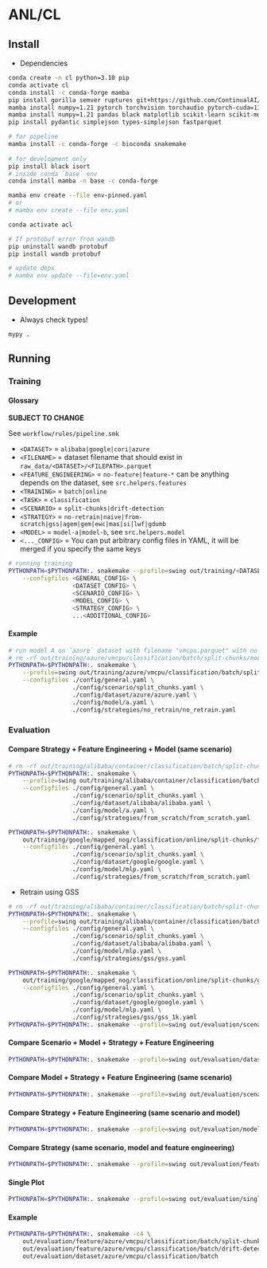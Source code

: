 # ANL/CL

## Install

- Dependencies

```bash
conda create -n cl python=3.10 pip
conda activate cl
conda install -c conda-forge mamba
pip install gorilla semver ruptures git+https://github.com/ContinualAI/avalanche.git@c2601fccec29bfa2f4ed692cb9955526111d56be
mamba install numpy=1.21 pytorch torchvision torchaudio pytorch-cuda=11.7 -c pytorch -c nvidia
mamba install numpy=1.21 pandas black matplotlib scikit-learn scikit-multiflow torchmetrics seaborn -c conda-forge
pip install pydantic simplejson types-simplejson fastparquet

# for pipeline
mamba install -c conda-forge -c bioconda snakemake
  
# for development only
pip install black isort
# inside conda `base` env
conda install mamba -n base -c conda-forge

mamba env create --file env-pinned.yaml
# or
# mamba env create --file env.yaml

conda activate acl

# If protobuf error from wandb
pip uninstall wandb protobuf
pip install wandb protobuf

# update deps
# mamba env update --file=env.yaml
```

## Development

- Always check types!

```
mypy .
```

## Running

### Training

#### Glossary

**SUBJECT TO CHANGE**

See `workflow/rules/pipeline.smk`

- `<DATASET>` = `alibaba|google|cori|azure`
- `<FILENAME>` = dataset filename that should exist in `raw_data/<DATASET>/<FILEPATH>.parquet`
- `<FEATURE_ENGINEERING>` = `no-feature|feature-*` can be anything depends on the dataset, see `src.helpers.features`
- `<TRAINING>` = `batch|online`
- `<TASK>` = `classification`
- `<SCENARIO>` = `split-chunks|drift-detection`
- `<STRATEGY>` = `no-retrain|naive|from-scratch|gss|agem|gem|ewc|mas|si|lwf|gdumb`
- `<MODEL>` = `model-a|model-b`, see `src.helpers.model`
- `<..._CONFIG>` = You can put arbitrary config files in YAML, it will be merged if you specify the same keys

```bash
# running training
PYTHONPATH=$PYTHONPATH:. snakemake --profile=swing out/training/<DATASET>/<FILENAME>/<TRAINING>/<SCENARIO>/<MODEL>/<FEATURE_ENGINEERING>/<STRATEGY> \
    --configfiles <GENERAL_CONFIG> \
                  <DATASET_CONFIG> \
                  <SCENARIO_CONFIG> \
                  <MODEL_CONFIG> \
                  <STRATEGY_CONFIG> \
                  ...<ADDITIONAL_CONFIG>
```

#### Example

```bash
# run model A on `azure` dataset with filename "vmcpu.parquet" with no-retrain strategy and feature engineering A
# rm -rf out/training/azure/vmcpu/classification/batch/split-chunks/model-a/feats-a/no-retrain
PYTHONPATH=$PYTHONPATH:. snakemake \
    --profile=swing out/training/azure/vmcpu/classification/batch/split-chunks/model-a/feature-a/no-retrain \
    --configfiles ./config/general.yaml \
                  ./config/scenario/split_chunks.yaml \
                  ./config/dataset/azure/azure.yaml \
                  ./config/model/a.yaml \
                  ./config/strategies/no_retrain/no_retrain.yaml
```

### Evaluation

#### Compare Strategy + Feature Engineering + Model  (same scenario)

```bash
# rm -rf out/training/alibaba/container/classification/batch/split-chunks/from-scratch
PYTHONPATH=$PYTHONPATH:. snakemake \
    --profile=swing out/training/alibaba/container/classification/batch/split-chunks/from-scratch/A \
    --configfiles ./config/general.yaml \
                  ./config/scenario/split_chunks.yaml \
                  ./config/dataset/alibaba/alibaba.yaml \
                  ./config/model/a.yaml \
                  ./config/strategies/from_scratch/from_scratch.yaml

PYTHONPATH=$PYTHONPATH:. snakemake \
    out/training/google/mapped_nog/classification/online/split-chunks/from-scratch \
    --configfiles ./config/general.yaml \
                  ./config/scenario/split_chunks.yaml \
                  ./config/dataset/google/google.yaml \
                  ./config/model/mlp.yaml \
                  ./config/strategies/from_scratch/from_scratch.yaml
```



- Retrain using GSS

```bash
# rm -rf out/training/alibaba/container/classification/batch/split-chunks/gss
PYTHONPATH=$PYTHONPATH:. snakemake \
    --profile=swing out/training/alibaba/container/classification/batch/split-chunks/gss \
    --configfiles ./config/general.yaml \
                  ./config/scenario/split_chunks.yaml \
                  ./config/dataset/alibaba/alibaba.yaml \
                  ./config/model/mlp.yaml \
                  ./config/strategies/gss/gss.yaml

PYTHONPATH=$PYTHONPATH:. snakemake \
    out/training/google/mapped_nog/classification/online/split-chunks/gss \
    --configfiles ./config/general.yaml \
                  ./config/scenario/split_chunks.yaml \
                  ./config/dataset/google/google.yaml \
                  ./config/model/mlp.yaml \
                  ./config/strategies/gss/gss_1k.yaml
PYTHONPATH=$PYTHONPATH:. snakemake --profile=swing out/evaluation/scenario/<DATASET>/<FILEPATH>/<TRAINING>/<SCENARIO>
```

#### Compare Scenario + Model + Strategy + Feature Engineering

```bash
PYTHONPATH=$PYTHONPATH:. snakemake --profile=swing out/evaluation/dataset/<DATASET>/<FILEPATH>/<TRAINING>
```

#### Compare Model + Strategy + Feature Engineering (same scenario)

```bash
PYTHONPATH=$PYTHONPATH:. snakemake --profile=swing out/evaluation/scenario/<DATASET>/<FILEPATH>/<TRAINING>/<SCENARIO>
```

#### Compare Strategy + Feature Engineering (same scenario and model)

```bash
PYTHONPATH=$PYTHONPATH:. snakemake --profile=swing out/evaluation/model/<DATASET>/<FILEPATH>/<TRAINING>/<SCENARIO>/<MODEL>
```

#### Compare Strategy (same scenario, model and feature engineering) 

```bash
PYTHONPATH=$PYTHONPATH:. snakemake --profile=swing out/evaluation/feature/<DATASET>/<FILEPATH>/<TRAINING>/<SCENARIO>/<MODEL>/<FEATURE_ENGINEERING>
```

#### Single Plot

```bash
PYTHONPATH=$PYTHONPATH:. snakemake --profile=swing out/evaluation/single/<DATASET>/<FILEPATH>/<TRAINING>/<SCENARIO>/<MODEL>/<FEATURE_ENGINEERING>/<STRATEGY>
```

#### Example

```bash
PYTHONPATH=$PYTHONPATH:. snakemake -c4 \
    out/evaluation/feature/azure/vmcpu/classification/batch/split-chunks/model-a/feature-a \
    out/evaluation/feature/azure/vmcpu/classification/batch/drift-detection/model-a/feature-a \
    out/evaluation/dataset/azure/vmcpu/classification/batch
```